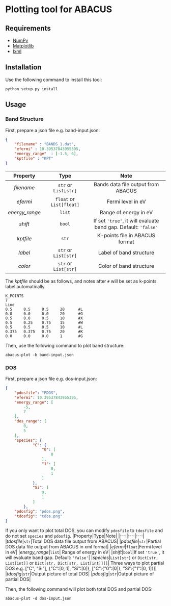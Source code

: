 <!--
 * @Date: 2021-08-21 21:58:06
 * @LastEditors: jiyuyang
 * @LastEditTime: 2021-08-26 14:41:36
 * @Mail: jiyuyang@mail.ustc.edu.cn, 1041176461@qq.com
-->

# Plotting tool for ABACUS

## Requirements
- [NumPy](https://numpy.org/)
- [Matplotlib](https://matplotlib.org/)
- [lxml](https://lxml.de/)

## Installation
Use the following command to install this tool:
```shell
python setup.py install
```

## Usage
### Band Structure
First, prepare a json file e.g. band-input.json:
```json
{
	"filename" : "BANDS_1.dat",
	"efermi" : 10.39537843955395,
	"energy_range"	: [-1.5, 6],
	"kptfile" : "KPT"
}
```
|Property|Type|Note|
|:--:|:--:|:--:|
|*filename*|`str` or `List[str]`|Bands data file output from ABACUS|
|*efermi*|`float` or `List[float]`|Fermi level in eV|
|*energy_range*|`list`|Range of energy in eV|
|*shift*|`bool`|If set `'true'`, it will evaluate band gap. Default: `'false'`|
|*kptfile*|`str`|K-points file in ABACUS format|
|*label*|`str` or `List[str]`|Label of band structure|
|*color*|`str` or `List[str]`|Color of band structure|

The *kptfile* should be as follows, and notes after `#` will be set as k-points label automatically.
```shell
K_POINTS
7
Line
0.5     0.5     0.5     20      #L
0.0     0.0     0.0     20      #G
0.5     0.0     0.5     10      #X
0.5     0.25    0.75    15      #W
0.5     0.5     0.5     10      #L
0.375   0.375   0.75    20      #K
0.0     0.0     0.0     1       #G
```
Then, use the following command to plot band structure:
```shell
abacus-plot -b band-input.json
```

### DOS
First, prepare a json file e.g. dos-input.json:
```json
{
	"pdosfile": "PDOS",
	"efermi": 10.39537843955395,
	"energy_range": [
		-5,
		7
	],
	"dos_range": [
		0,
		5
	],
	"species": {
			"C": {
				"0": [
					0
				],
				"1": [
					0,
					1
				]
			},
			"Si": [
				0,
				1
			]
		},
	"pdosfig": "pdos.png",
	"tdosfig": "tdos.png"
}
```
If you only want to plot total DOS, you can modify `pdosfile` to `tdosfile` and do not set `species` and `pdosfig`.
|Property|Type|Note|
|:--:|:--:|:--:|
|*tdosfile*|`str`|Total DOS data file output from ABACUS|
|*pdosfile*|`str`|Partial DOS data file output from ABACUS in xml format|
|*efermi*|`float`|Fermi level in eV|
|*energy_range*|`list`| Range of energy in eV|
|*shift*|`bool`|If set `'true'`, it will evaluate band gap. Default: `'false'`|
|*species*|`List[str]` or `Dict[str, List[int]]` or `Dict[str, Dict[str, List[int]]]]`| Three ways to plot partial DOS e.g. ["C", "Si"], {"C":[0, 1], "Si":[0]}, ["C":{"0":[0]}, "Si":{"1":[0, 1]}]|
|*tdosfig*|`str`|Output picture of total DOS|
|*pdosfig*|`str`|Output picture of partial DOS|

Then, the following command will plot both total DOS and partial DOS:
```shell
abacus-plot -d dos-input.json
```
